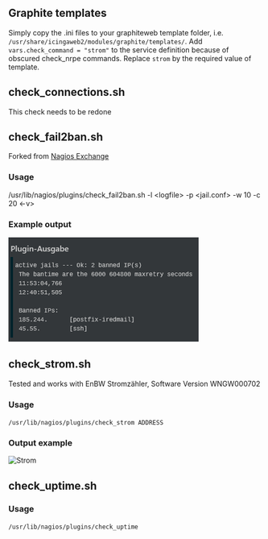 ## Graphite templates
Simply copy the .ini files to your graphiteweb template folder, i.e. ```/usr/share/icingaweb2/modules/graphite/templates/```. 
Add ``vars.check_command = "strom"`` to the service definition because of obscured check_nrpe commands.
Replace ``strom`` by the required value of template.
## check_connections.sh
This check needs to be redone
## check_fail2ban.sh
Forked from [Nagios Exchange](https://exchange.nagios.org/index.php?option=com_mtree&task=viewlink&link_id=4349&Itemid=74)
### Usage
/usr/lib/nagios/plugins/check_fail2ban.sh -l \<logfile\>  -p \<jail.conf\> -w 10 -c 20 \<-v\>
### Example output
![Fail2Ban](img/fail2ban.png "Fail2Ban")
## check_strom.sh
Tested and works with EnBW Stromzähler, Software Version WNGW000702
### Usage
```/usr/lib/nagios/plugins/check_strom ADDRESS```
### Output example
![Strom](img/strom.png "Strom")
## check_uptime.sh
### Usage
```/usr/lib/nagios/plugins/check_uptime```